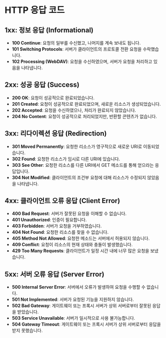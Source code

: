 # HTTP 응답 코드

## 1xx: 정보 응답 (Informational)
- **100 Continue**: 요청의 일부를 수신했고, 나머지를 계속 보내도 됩니다.
- **101 Switching Protocols**: 서버가 클라이언트의 프로토콜 전환 요청을 수락했습니다.
- **102 Processing (WebDAV)**: 요청을 수신하였으며, 서버가 요청을 처리하고 있음을 나타냅니다.

## 2xx: 성공 응답 (Success)
- **200 OK**: 요청이 성공적으로 완료되었습니다.
- **201 Created**: 요청이 성공적으로 완료되었으며, 새로운 리소스가 생성되었습니다.
- **202 Accepted**: 요청을 수신하였으나, 처리가 완료되지 않았습니다.
- **204 No Content**: 요청이 성공적으로 처리되었지만, 반환할 콘텐츠가 없습니다.

## 3xx: 리다이렉션 응답 (Redirection)
- **301 Moved Permanently**: 요청한 리소스가 영구적으로 새로운 URI로 이동되었습니다.
- **302 Found**: 요청한 리소스가 임시로 다른 URI에 있습니다.
- **303 See Other**: 요청한 리소스를 다른 URI에서 GET 메소드를 통해 얻으라는 응답입니다.
- **304 Not Modified**: 클라이언트의 조건부 요청에 대해 리소스가 수정되지 않았음을 나타냅니다.

## 4xx: 클라이언트 오류 응답 (Client Error)
- **400 Bad Request**: 서버가 잘못된 요청을 이해할 수 없습니다.
- **401 Unauthorized**: 인증이 필요합니다.
- **403 Forbidden**: 서버가 요청을 거부하였습니다.
- **404 Not Found**: 요청한 리소스를 찾을 수 없습니다.
- **405 Method Not Allowed**: 요청한 메소드는 서버에서 허용되지 않습니다.
- **409 Conflict**: 요청이 리소스의 현재 상태와 충돌이 발생했습니다.
- **429 Too Many Requests**: 클라이언트가 일정 시간 내에 너무 많은 요청을 보냈습니다.

## 5xx: 서버 오류 응답 (Server Error)
- **500 Internal Server Error**: 서버에서 오류가 발생하여 요청을 수행할 수 없습니다.
- **501 Not Implemented**: 서버가 요청된 기능을 지원하지 않습니다.
- **502 Bad Gateway**: 게이트웨이 또는 프록시 서버가 상위 서버로부터 잘못된 응답을 받았습니다.
- **503 Service Unavailable**: 서버가 일시적으로 사용 불가능합니다.
- **504 Gateway Timeout**: 게이트웨이 또는 프록시 서버가 상위 서버로부터 응답을 받지 못했습니다.
